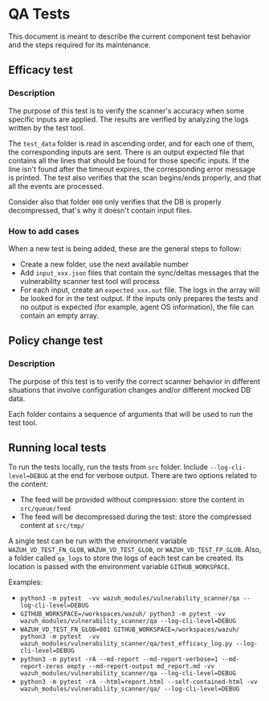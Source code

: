 # QA Tests

This document is meant to describe the current component test behavior and the steps required for its maintenance.

## Efficacy test

### Description

The purpose of this test is to verify the scanner's accuracy when some specific inputs are applied. The results are verified by analyzing the logs written by the test tool.

The `test_data` folder is read in ascending order, and for each one of them, the corresponding inputs are sent. There is an output expected file that contains all the lines that should be found for those specific inputs. If the line isn't found after the timeout expires, the corresponding error message is printed. The test also verifies that the scan begins/ends properly, and that all the events are processed.

Consider also that folder `000` only verifies that the DB is properly decompressed, that's why it doesn't contain input files.

### How to add cases

When a new test is being added, these are the general steps to follow:
- Create a new folder, use the next available number
- Add `input_xxx.json` files that contain the sync/deltas messages that the vulnerability scanner test tool will process
- For each input, create an `expected_xxx.out` file. The logs in the array will be looked for in the test output. If the inputs only prepares the tests and no output is expected (for example, agent OS information), the file can contain an empty array.


## Policy change test

### Description

The purpose of this test is to verify the correct scanner behavior in different situations that involve configuration changes and/or different mocked DB data.

Each folder contains a sequence of arguments that will be used to run the test tool.


## Running local tests

To run the tests locally, run the tests from `src` folder. Include `--log-cli-level=DEBUG` at the end for verbose output.
There are two options related to the content:
- The feed will be provided without compression: store the content in `src/queue/feed`
- The feed will be decompressed during the test: store the compressed content at `src/tmp/`

A single test can be run with the environment variable `WAZUH_VD_TEST_FN_GLOB`, `WAZUH_VD_TEST_GLOB`, or `WAZUH_VD_TEST_FP_GLOB`.
Also, a folder called `qa_logs` to store the logs of each test can be created. Its location is passed with the environment variable `GITHUB_WORKSPACE`.

Examples:

- `python3 -m pytest  -vv wazuh_modules/vulnerability_scanner/qa --log-cli-level=DEBUG`
- `GITHUB_WORKSPACE=/workspaces/wazuh/ python3 -m pytest -vv wazuh_modules/vulnerability_scanner/qa --log-cli-level=DEBUG`
- `WAZUH_VD_TEST_FN_GLOB=001 GITHUB_WORKSPACE=/workspaces/wazuh/ python3 -m pytest  -vv wazuh_modules/vulnerability_scanner/qa/test_efficacy_log.py --log-cli-level=DEBUG`
- `python3 -m pytest -rA --md-report --md-report-verbose=1 --md-report-zeros empty --md-report-output md_report.md -vv wazuh_modules/vulnerability_scanner/qa --log-cli-level=DEBUG`
- `python3 -m pytest -rA --html=report.html --self-contained-html -vv wazuh_modules/vulnerability_scanner/qa/ --log-cli-level=DEBUG`
